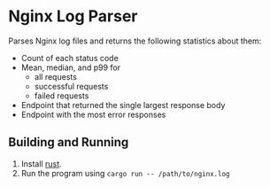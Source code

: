 # Nginx Log Parser

Parses Nginx log files and returns the following statistics about them:
- Count of each status code
- Mean, median, and p99 for
    - all requests
    - successful requests
    - failed requests
- Endpoint that returned the single largest response body
- Endpoint with the most error responses

## Building and Running

1. Install [rust](https://rustup.rs/).
2. Run the program using `cargo run -- /path/to/nginx.log`

